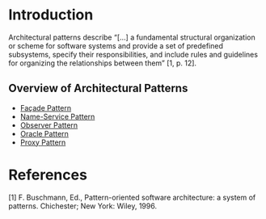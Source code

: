 # Introduction

Architectural patterns describe “[…] a fundamental structural organization or scheme for software systems and provide a set of predefined subsystems, specify their responsibilities, and include rules and guidelines for organizing the relationships between them” [1, p. 12].

## Overview of Architectural Patterns

* [Façade Pattern](Façade%20Pattern/README.md)
* [Name-Service Pattern](Name-Service%20Pattern/README.md)
* [Observer Pattern](Observer%20Pattern/README.md)
* [Oracle Pattern](Oracle%20Pattern/README.md)
* [Proxy Pattern](Proxy%20Pattern/README.md)

# References
[1] F. Buschmann, Ed., Pattern-oriented software architecture: a system of patterns. Chichester; New York: Wiley, 1996.
